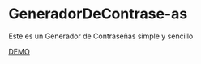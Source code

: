 # GeneradorDeContrase-as
Este es un Generador de Contraseñas simple y sencillo

<!-- Demo -->
<a href="https://pass.hartmodz.xyz" target="_blank">DEMO</a>

